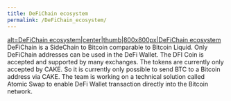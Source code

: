 ```yaml
---
title: DeFiChain ecosystem
permalink: /DeFiChain_ecosystem/
---
```


[alt=DeFiChain ecosystem\|center\|thumb\|800x800px\|DeFiChain
ecosystem](/File:DefiChain_EcoSystem_1.02.jpg "wikilink") DeFiChain is a
SideChain to Bitcoin comparable to Bitcoin Liquid. Only DeFiChain
addresses can be used in the DeFi Wallet. The DFI Coin is accepted and
supported by many exchanges. The tokens are currently only accepted by
CAKE. So it is currently only possible to send BTC to a Bitcoin address
via CAKE. The team is working on a technical solution called Atomic Swap
to enable DeFi Wallet transaction directly into the Bitcoin network.